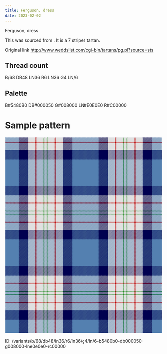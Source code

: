```yaml
---
title: Ferguson, dress
date: 2023-02-02
---
```

Ferguson, dress

This was sourced from <no value>.  It is a 7 stripes tartan.

Original link http://www.weddslist.com/cgi-bin/tartans/pg.pl?source=sts

## Thread count
B/68 DB48 LN36 R6 LN36 G4 LN/6

## Palette
B#5480B0 DB#000050 G#008000 LN#E0E0E0 R#C00000

# Sample pattern

![Tartan detail](tartan.png "B/68 DB48 LN36 R6 LN36 G4 LN/6 tartan")

ID: /variants/b/68/db48/ln36/r6/ln36/g4/ln/6-b5480b0-db000050-g008000-lne0e0e0-rc00000